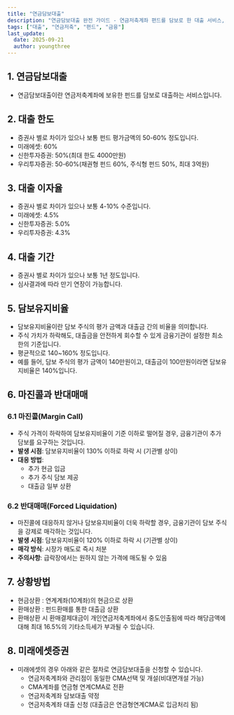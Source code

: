 ```yaml
---
title: "연금담보대출"
description: "연금담보대출 완전 가이드 - 연금저축계좌 편드를 담보로 한 대출 서비스, 대출한도와 이자율, 마진콜과 반대매매 총정리"
tags: ["대출", "연금저축", "편드", "금융"]
last_update:
  date: 2025-09-21
  author: youngthree
---
```


## 1. 연금담보대출

-  연금담보대출이란 연금저축계좌에 보유한 펀드를 담보로 대출하는 서비스입니다.

## 2. 대출 한도

- 증권사 별로 차이가 있으나 보통 펀드 평가금액의 50-60% 정도입니다.
- 미래에셋: 60%
- 신한투자증권: 50%(최대 한도 4000만원)
- 우리투자증권: 50-60%(채권형 펀드 60%, 주식형 펀드 50%, 최대 3억원)

## 3. 대출 이자율

- 증권사 별로 차이가 있으나 보통 4-10% 수준입니다.
- 미래에셋: 4.5%
- 신한투자증권: 5.0%
- 우리투자증권: 4.3%

## 4. 대출 기간

- 증권사 별로 차이가 있으나 보통 1년 정도입니다.
- 심사결과에 따라 만기 연장이 가능합니다.

## 5. 담보유지비율

- 담보유지비율이란 담보 주식의 평가 금액과 대출금 간의 비율을 의미합니다.
- 주식 가치가 하락해도, 대출금을 안전하게 회수할 수 있게 금융기관이 설정한 최소한의 기준입니다.
- 평균적으로 140~160% 정도입니다.
- 예를 들어, 담보 주식의 평가 금액이 140만원이고, 대출금이 100만원이라면 담보유지비율은 140%입니다.

## 6. 마진콜과 반대매매

### 6.1 마진콜(Margin Call)

- 주식 가격이 하락하여 담보유지비율이 기준 이하로 떨어질 경우, 금융기관이 추가 담보를 요구하는 것입니다.
- **발생 시점**: 담보유지비율이 130% 이하로 하락 시 (기관별 상이)
- **대응 방법**: 
  - 추가 현금 입금
  - 추가 주식 담보 제공
  - 대출금 일부 상환

### 6.2 반대매매(Forced Liquidation)

- 마진콜에 대응하지 않거나 담보유지비율이 더욱 하락할 경우, 금융기관이 담보 주식을 강제로 매각하는 것입니다.
- **발생 시점**: 담보유지비율이 120% 이하로 하락 시 (기관별 상이)
- **매각 방식**: 시장가 매도로 즉시 처분
- **주의사항**: 급락장에서는 원하지 않는 가격에 매도될 수 있음

## 7. 상황방법

- 현금상환 : 연계계좌(10계좌)의 현금으로 상환
- 환매상환 : 펀드환매를 통한 대출금 상환
- 환매상환 시 환매결제대금이 개인연금저축계좌에서 중도인출됨에 따라 해당금액에 대해 최대 16.5%의 기타소득세가 부과될 수 있습니다.

## 8. 미래에셋증권

- 미래에셋의 경우 아래와 같은 절차로 연금담보대출을 신청할 수 있습니다.
  - 연금저축계좌와 관리점이 동일한 CMA선택 및 개설(비대면개설 가능)
  - CMA계좌를 연금형 연계CMA로 전환
  - 연금저축계좌 담보대출 약정
  - 연금저축계좌 대출 신청 (대출금은 연금형연계CMA로 입금처리 됨)